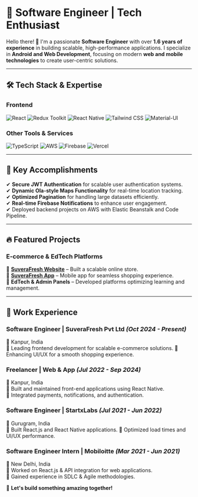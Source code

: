 # 🚀 Software Engineer | Tech Enthusiast

Hello there! 👋 I'm a passionate **Software Engineer** with over **1.6 years of experience** in building scalable, high-performance applications. I specialize in **Android and Web Development**, focusing on modern **web and mobile technologies** to create user-centric solutions.

---

## 🛠 Tech Stack & Expertise

### **Frontend**  
![React](https://img.shields.io/badge/React-20232A?style=for-the-badge&logo=react&logoColor=61DAFB)
![Redux Toolkit](https://img.shields.io/badge/Redux_Toolkit-764ABC?style=for-the-badge&logo=redux&logoColor=white)
![React Native](https://img.shields.io/badge/React_Native-61DAFB?style=for-the-badge&logo=react&logoColor=black)
![Tailwind CSS](https://img.shields.io/badge/Tailwind_CSS-38B2AC?style=for-the-badge&logo=tailwind-css&logoColor=white)
![Material-UI](https://img.shields.io/badge/Material_UI-007FFF?style=for-the-badge&logo=mui&logoColor=white)


### **Other Tools & Services**  
![TypeScript](https://img.shields.io/badge/TypeScript-3178C6?style=for-the-badge&logo=typescript&logoColor=white)
![AWS](https://img.shields.io/badge/AWS-232F3E?style=for-the-badge&logo=amazon-aws&logoColor=white)
![Firebase](https://img.shields.io/badge/Firebase-FFCA28?style=for-the-badge&logo=firebase&logoColor=black)
![Vercel](https://img.shields.io/badge/Vercel-000000?style=for-the-badge&logo=vercel&logoColor=white)

---

## 📌 Key Accomplishments

✔ **Secure JWT Authentication** for scalable user authentication systems.  
✔ **Dynamic Ola-style Maps Functionality** for real-time location tracking.  
✔ **Optimized Pagination** for handling large datasets efficiently.  
✔ **Real-time Firebase Notifications** to enhance user engagement.  
✔ Deployed backend projects on AWS with Elastic Beanstalk and Code Pipeline.  

---

## 🔥 Featured Projects

### **E-commerce & EdTech Platforms**
📌 **[SuveraFresh Website](https://www.suverafresh.com)** – Built a scalable online store.  
📌 **[SuveraFresh App](https://play.google.com/store/apps/details?id=com.suverafresh)** – Mobile app for seamless shopping experience.  
📌 **EdTech & Admin Panels** – Developed platforms optimizing learning and management.

---

## 💼 Work Experience

### **Software Engineer | SuveraFresh Pvt Ltd** _(Oct 2024 - Present)_
📍 Kanpur, India  
🔹 Leading frontend development for scalable e-commerce solutions.
🔹 Enhancing UI/UX for a smooth shopping experience.

### **Freelancer | Web & App** _(Jul 2022 - Sep 2024)_
📍 Kanpur, India  
🔹 Built and maintained front-end applications using React Native.  
🔹 Integrated payments, notifications, and authentication.

### **Software Engineer | StartxLabs** _(Jul 2021 - Jun 2022)_
📍 Gurugram, India  
🔹 Built React.js and React Native applications.
🔹 Optimized load times and UI/UX performance.

### **Software Engineer Intern | Mobiloitte** _(Mar 2021 - Jun 2021)_
📍 New Delhi, India  
🔹 Worked on React.js & API integration for web applications.  
🔹 Gained experience in SDLC & Agile methodologies.

🚀 **Let's build something amazing together!**

